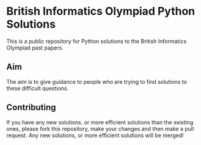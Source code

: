 # British Informatics Olympiad Python Solutions
This is a public repository for Python solutions to the British Informatics Olympiad past papers.
## Aim
The aim is to give guidance to people who are trying to find solutions to these difficult questions.
## Contributing
If you have any new solutions, or more efficient solutions than the existing ones, please fork this repository, make your changes and then make a pull request. Any new solutions, or more efficient solutions will be merged!